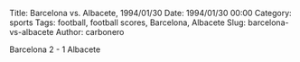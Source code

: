 Title: Barcelona vs. Albacete, 1994/01/30
Date: 1994/01/30 00:00
Category: sports
Tags: football, football scores, Barcelona, Albacete
Slug: barcelona-vs-albacete
Author: carbonero


Barcelona 2 - 1 Albacete
